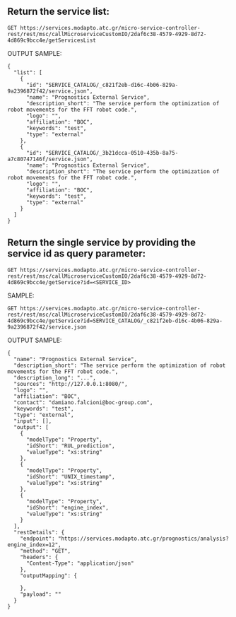 ## Return the service list:

`GET https://services.modapto.atc.gr/micro-service-controller-rest/rest/msc/callMicroserviceCustomIO/2daf6c38-4579-4929-8d72-4d869c9bcc4e/getServicesList`

OUTPUT SAMPLE:
```
{
  "list": [
    {
      "id": "SERVICE_CATALOG/_c821f2eb-d16c-4b06-829a-9a2396872f42/service.json",
      "name": "Prognostics External Service",
      "description_short": "The service perform the optimization of robot movements for the FFT robot code.",
      "logo": "",
      "affiliation": "BOC",
      "keywords": "test",
      "type": "external"
    },
    {
      "id": "SERVICE_CATALOG/_3b21dcca-0510-435b-8a75-a7c80747146f/service.json",
      "name": "Prognostics External Service",
      "description_short": "The service perform the optimization of robot movements for the FFT robot code.",
      "logo": "",
      "affiliation": "BOC",
      "keywords": "test",
      "type": "external"
    }
  ]
}
```

## Return the single service by providing the service id as query parameter:

`GET https://services.modapto.atc.gr/micro-service-controller-rest/rest/msc/callMicroserviceCustomIO/2daf6c38-4579-4929-8d72-4d869c9bcc4e/getService?id=<SERVICE_ID>`

SAMPLE:

`GET https://services.modapto.atc.gr/micro-service-controller-rest/rest/msc/callMicroserviceCustomIO/2daf6c38-4579-4929-8d72-4d869c9bcc4e/getService?id=SERVICE_CATALOG/_c821f2eb-d16c-4b06-829a-9a2396872f42/service.json`

OUTPUT SAMPLE:
```
{
  "name": "Prognostics External Service",
  "description_short": "The service perform the optimization of robot movements for the FFT robot code.",
  "description_long": "...",
  "sources": "http://127.0.0.1:8080/",
  "logo": "",
  "affiliation": "BOC",
  "contact": "damiano.falcioni@boc-group.com",
  "keywords": "test",
  "type": "external",
  "input": [],
  "output": [
    {
      "modelType": "Property",
      "idShort": "RUL_prediction",
      "valueType": "xs:string"
    },
    {
      "modelType": "Property",
      "idShort": "UNIX_timestamp",
      "valueType": "xs:string"
    },
    {
      "modelType": "Property",
      "idShort": "engine_index",
      "valueType": "xs:string"
    }
  ],
  "restDetails": {
    "endpoint": "https://services.modapto.atc.gr/prognostics/analysis?engine_index=12",
    "method": "GET",
    "headers": {
      "Content-Type": "application/json"
    },
    "outputMapping": {

    },
    "payload": ""
  }
}
```